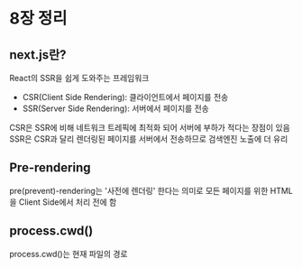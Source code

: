 # 8장 정리

## next.js란?

React의 SSR을 쉽게 도와주는 프레임워크

- CSR(Client Side Rendering): 클라이언트에서 페이지를 전송
- SSR(Server Side Rendering): 서버에서 페이지를 전송

CSR은 SSR에 비해 네트워크 트레픽에 최적화 되어 서버에 부하가 적다는 장점이 있음
SSR은 CSR과 달리 렌더링된 페이지를 서버에서 전송하므로 검색엔진 노출에 더 유리

## Pre-rendering

pre(prevent)-rendering는 '사전에 렌더링' 한다는 의미로 모든 페이지를 위한 HTML을 Client Side에서 처리 전에 함

## process.cwd()

process.cwd()는 현재 파일의 경로
